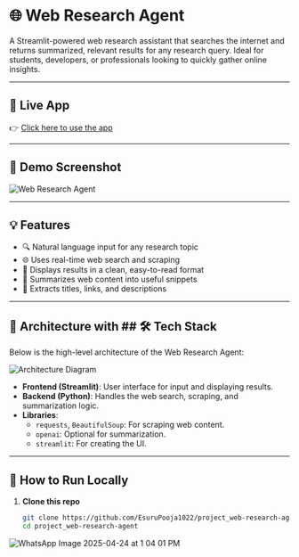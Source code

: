 # 🌐 Web Research Agent

A Streamlit-powered web research assistant that searches the internet and returns summarized, relevant results for any research query. Ideal for students, developers, or professionals looking to quickly gather online insights.

---

## 🚀 Live App

👉 [Click here to use the app](https://projectweb-research-agent-e52pfha6fqsoxezre3rrku.streamlit.app)

---

## 📸 Demo Screenshot

![Web Research Agent](https://github.com/EsuruPooja1022/project_web-research-agent/assets/YOUR_SCREENSHOT)

---

## 💡 Features

- 🔍 Natural language input for any research topic
- 🌐 Uses real-time web search and scraping
- 📄 Displays results in a clean, easy-to-read format
- 💬 Summarizes web content into useful snippets
- 📑 Extracts titles, links, and descriptions

---
## 🔧 Architecture with ## 🛠️ Tech Stack

Below is the high-level architecture of the Web Research Agent:

![Architecture Diagram](path/to/your/architecture_diagram.png)

- **Frontend (Streamlit)**: User interface for input and displaying results.
- **Backend (Python)**: Handles the web search, scraping, and summarization logic.
- **Libraries**:
  - `requests`, `BeautifulSoup`: For scraping web content.
  - `openai`: Optional for summarization.
  - `streamlit`: For creating the UI.

---

## 🧪 How to Run Locally

1. **Clone this repo**
   ```bash
   git clone https://github.com/EsuruPooja1022/project_web-research-agent.git
   cd project_web-research-agent

![WhatsApp Image 2025-04-24 at 1 04 01 PM](https://github.com/user-attachments/assets/41b8b82b-48bb-4c13-960a-e2b9b7c91636)
